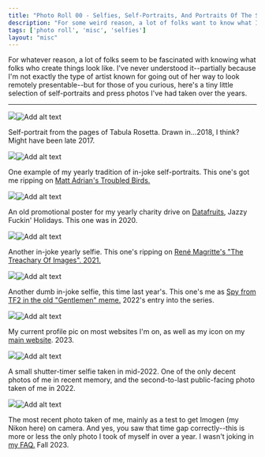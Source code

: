 ```yaml
---
title: "Photo Roll 00 - Selfies, Self-Portraits, And Portraits Of The Soul"
description: "For some weird reason, a lot of folks want to know what I look like. This photo roll is for them."  
tags: ['photo roll', 'misc', 'selfies']
layout: "misc"
---
```


For whatever reason, a lot of folks seem to be fascinated with knowing what folks who create things look like. I've never understood it--partially because I'm not exactly the type of artist known for going out of her way to look remotely presentable--but for those of you curious, here's a tiny little selection of self-portraits and press photos I've had taken over the years. 

<hr/>

<div class="floatcenter caption">
  <p><img tabindex=1 src="/photo/000/01.png" /><span class="f"><img src="/photo/000/01.png" alt="Add alt text" /></span></p>
  <p> Self-portrait from the pages of Tabula Rosetta. Drawn in...2018, I think? Might have been late 2017. </p>
</div>
<div class="floatcenter caption">
  <p><img tabindex=1 src="/photo/000/02.png" /><span class="f"><img src="/photo/000/02.png" alt="Add alt text" /></span></p>
  <p> One example of my yearly tradition of in-joke self-portraits. This one's got me ripping on <a href="https://www.mincingmockingbird.com/products/fatal-american-need-postcards-set-of-12-troubled-birds">Matt Adrian's Troubled Birds.</a> </p>
</div>
<div class="floatcenter caption">
  <p><img tabindex=1 src="/photo/000/03.png" /><span class="f"><img src="/photo/000/03.png" alt="Add alt text" /></span></p>
  <p> An old promotional poster for my yearly charity drive on <a href="https://datafruits.fm">Datafruits</a>, Jazzy Fuckin' Holidays. This one was in 2020.</p>
</div>
<div class="floatcenter caption">
  <p><img tabindex=1 src="/photo/000/04.png" /><span class="f"><img src="/photo/000/04.png" alt="Add alt text" /></span></p>
  <p> Another in-joke yearly selfie. This one's ripping on <a href="https://en.wikipedia.org/wiki/The_Treachery_of_Images">René Magritte's "The Treachary Of Images". 2021.</a></p>
</div>
<div class="floatcenter caption">
  <p><img tabindex=1 src="/photo/000/05.png" /><span class="f"><img src="/photo/000/05.png" alt="Add alt text" /></span></p>
  <p> Another dumb in-joke selfie, this time last year's. This one's me as <a href="https://knowyourmeme.com/memes/gentlemen">Spy from TF2 in the old "Gentlemen" meme.</a> 2022's entry into the series.  </p>
</div>
<div class="floatcenter caption">
  <p><img tabindex=1 src="/photo/000/06.png" /><span class="f"><img src="/photo/000/06.png" alt="Add alt text" /></span></p>
  <p> My current profile pic on most websites I'm on, as well as my icon on my <a href="https://sarahallenreed.com">main website</a>. 2023. </p>
</div>
<div class="floatcenter caption">
  <p><img tabindex=1 src="/photo/000/07.png" /><span class="f"><img src="/photo/000/07.png" alt="Add alt text" /></span></p>
  <p> A small shutter-timer selfie taken in mid-2022. One of the only decent photos of me in recent memory, and the second-to-last public-facing photo taken of me in 2022.</p>
</div>
<div class="floatcenter caption">
  <p><img tabindex=1 src="/photo/000/09.png" /><span class="f"><img src="/photo/000/09.png" alt="Add alt text" /></span></p>
  <p> The most recent photo taken of me, mainly as a test to get Imogen (my Nikon here) on camera. And yes, you saw that time gap correctly--this is more or less the only photo I took of myself in over a year. I wasn't joking in <a href="/post/faq/#what-do-you-look-like">my FAQ.</a> Fall 2023. </p>
</div>